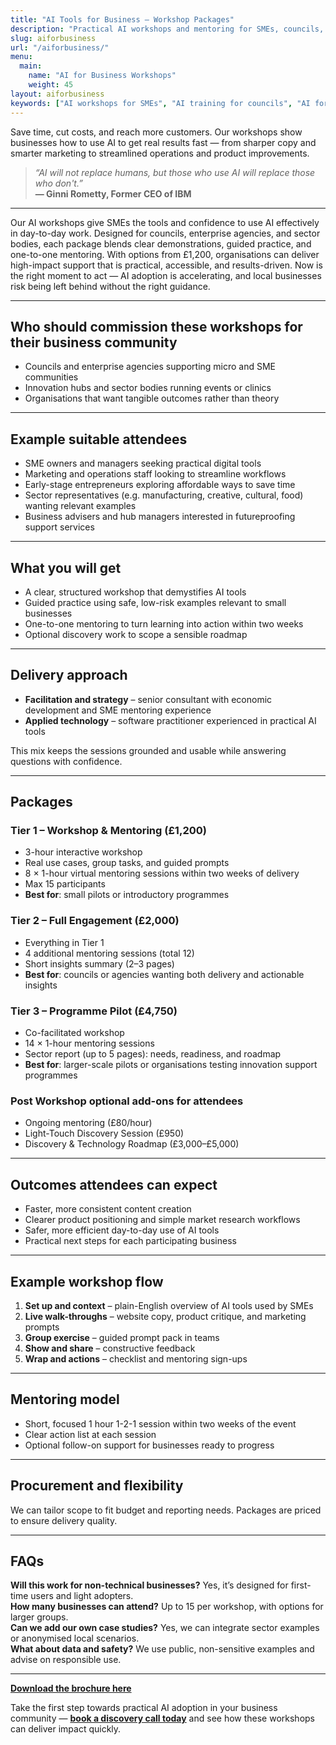```yaml
---
title: "AI Tools for Business – Workshop Packages"
description: "Practical AI workshops and mentoring for SMEs, councils, and enterprise agencies. Hands-on, sector-aware, budget-sensible."
slug: aiforbusiness
url: "/aiforbusiness/"
menu:
  main:
    name: "AI for Business Workshops"
    weight: 45
layout: aiforbusiness
keywords: ["AI workshops for SMEs", "AI training for councils", "AI for business growth", "digital transformation workshops", "AI mentoring", "AI tools for small business", "AI consultancy Northern Ireland", "enterprise agency AI support", "AI for local businesses", "ChatGPT training for SMEs"]
---
```


Save time, cut costs, and reach more customers. Our workshops show businesses how to use AI to get real results fast — from sharper copy and smarter marketing to streamlined operations and product improvements.

> _“AI will not replace humans, but those who use AI will replace those who don't.”_  
> **— Ginni Rometty, Former CEO of IBM**

---

Our AI workshops give SMEs the tools and confidence to use AI effectively in day-to-day work. Designed for councils, enterprise agencies, and sector bodies, each package blends clear demonstrations, guided practice, and one-to-one mentoring. With options from £1,200, organisations can deliver high-impact support that is practical, accessible, and results-driven. Now is the right moment to act — AI adoption is accelerating, and local businesses risk being left behind without the right guidance.

---

## Who should commission these workshops for their business community
- Councils and enterprise agencies supporting micro and SME communities
- Innovation hubs and sector bodies running events or clinics
- Organisations that want tangible outcomes rather than theory

---

## Example suitable attendees
- SME owners and managers seeking practical digital tools
- Marketing and operations staff looking to streamline workflows
- Early-stage entrepreneurs exploring affordable ways to save time
- Sector representatives (e.g. manufacturing, creative, cultural, food) wanting relevant examples
- Business advisers and hub managers interested in futureproofing support services

---

## What you will get
- A clear, structured workshop that demystifies AI tools
- Guided practice using safe, low-risk examples relevant to small businesses
- One-to-one mentoring to turn learning into action within two weeks
- Optional discovery work to scope a sensible roadmap

---

## Delivery approach
- **Facilitation and strategy** – senior consultant with economic development and SME mentoring experience
- **Applied technology** – software practitioner experienced in practical AI tools

This mix keeps the sessions grounded and usable while answering questions with confidence.

---

## Packages

### Tier 1 – Workshop & Mentoring (£1,200)
- 3-hour interactive workshop
- Real use cases, group tasks, and guided prompts
- 8 × 1-hour virtual mentoring sessions within two weeks of delivery
- Max 15 participants
- **Best for**: small pilots or introductory programmes

### Tier 2 – Full Engagement (£2,000)
- Everything in Tier 1
- 4 additional mentoring sessions (total 12)
- Short insights summary (2–3 pages)
- **Best for**: councils or agencies wanting both delivery and actionable insights

### Tier 3 – Programme Pilot (£4,750)
- Co-facilitated workshop
- 14 × 1-hour mentoring sessions
- Sector report (up to 5 pages): needs, readiness, and roadmap
- **Best for**: larger-scale pilots or organisations testing innovation support programmes

### Post Workshop optional add-ons for attendees
- Ongoing mentoring (£80/hour)
- Light-Touch Discovery Session (£950)
- Discovery & Technology Roadmap (£3,000–£5,000)

---

## Outcomes attendees can expect
- Faster, more consistent content creation
- Clearer product positioning and simple market research workflows
- Safer, more efficient day-to-day use of AI tools
- Practical next steps for each participating business

---

## Example workshop flow
1. **Set up and context** – plain-English overview of AI tools used by SMEs
2. **Live walk-throughs** – website copy, product critique, and marketing prompts
3. **Group exercise** – guided prompt pack in teams
4. **Show and share** – constructive feedback
5. **Wrap and actions** – checklist and mentoring sign-ups

---

## Mentoring model
- Short, focused 1 hour 1-2-1 session within two weeks of the event
- Clear action list at each session
- Optional follow-on support for businesses ready to progress

---

## Procurement and flexibility
We can tailor scope to fit budget and reporting needs. Packages are priced to ensure delivery quality.

---

## FAQs
**Will this work for non-technical businesses?**  Yes, it’s designed for first-time users and light adopters.  
**How many businesses can attend?**  Up to 15 per workshop, with options for larger groups.  
**Can we add our own case studies?**  Yes, we can integrate sector examples or anonymised local scenarios.  
**What about data and safety?**  We use public, non-sensitive examples and advise on responsible use.

---

**[Download the brochure here](https://flaxandteal.co.uk/AI%20for%20Business%20Workshop%20Packages.pdf)**

Take the first step towards practical AI adoption in your business community — **[book a discovery call today](mailto:info@flaxandteal.co.uk)** and see how these workshops can deliver impact quickly.
